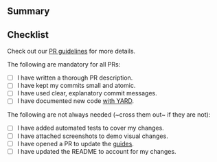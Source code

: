 ## Summary

<!--
  Please include a summary of your changes, along with any useful context.

  You're encouraged to include screenshots in case of visual changes.

  If needed, you can reference other PRs or issues here with #ISSUE-NUMBER.
  You can use GitHub-specific syntax, e.g.

  Fixes #ISSUE-NUMBER

  However, if yuou do not have merge permissions on the repo, issues won't be auto-closed.
-->

## Checklist

Check out our [PR guidelines](https://github.com/solidusio/.github/blob/master/CONTRIBUTING.md#pull-request-guidelines) for more details.

The following are mandatory for all PRs:

- [ ] I have written a thorough PR description.
- [ ] I have kept my commits small and atomic.
- [ ] I have used clear, explanatory commit messages.
- [ ] I have documented new code [with YARD](https://www.rubydoc.info/gems/yard/file/docs/Tags.md).

The following are not always needed (~cross them out~ if they are not):

- [ ] I have added automated tests to cover my changes.
- [ ] I have attached screenshots to demo visual changes.
- [ ] I have opened a PR to update the [guides](https://github.com/solidusio/edgeguides).
- [ ] I have updated the README to account for my changes.
